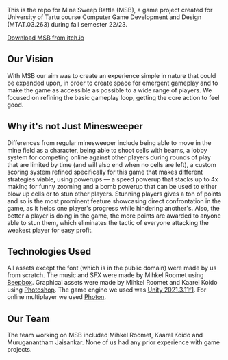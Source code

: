 This is the repo for Mine Sweep Battle (MSB), a game project created for University of Tartu course Computer Game Development and Design (MTAT.03.263) during fall semester 22/23.

[Download MSB from itch.io](https://mihkelroomet.itch.io/mine-sweep-battle)

## Our Vision

With MSB our aim was to create an experience simple in nature that could be expanded upon, in order to create space for emergent gameplay and to make the game as accessible as possible to a wide range of players. We focused on refining the basic gameplay loop, getting the core action to feel good.

## Why it's not Just Minesweeper

Differences from regular minesweeper include being able to move in the mine field as a character, being able to shoot cells with beams, a lobby system for competing online against other players during rounds of play that are limited by time (and will also end when no cells are left), a custom scoring system refined specifically for this game that makes different strategies viable, using powerups — a speed powerup that stacks up to 4x making for funny zooming and a bomb powerup that can be used to either blow up cells or to stun other players. Stunning players gives a ton of points and so is the most prominent feature showcasing direct confrontation in the game, as it helps one player's progress while hindering another's. Also, the better a player is doing in the game, the more points are awarded to anyone able to stun them, which eliminates the tactic of everyone attacking the weakest player for easy profit.

## Technologies Used

All assets except the font (which is in the public domain) were made by us from scratch. The music and SFX were made by Mihkel Roomet using [Beepbox](https://www.beepbox.co/). Graphical assets were made by Mihkel Roomet and Kaarel Koido using [Photoshop](https://www.adobe.com/products/photoshop.html). The game engine we used was [Unity 2021.3.11f1](https://unity.com/releases/editor/whats-new/2021.3.11). For online multiplayer we used [Photon](https://www.photonengine.com/).

## Our Team

The team working on MSB included Mihkel Roomet, Kaarel Koido and Muruganantham Jaisankar. None of us had any prior experience with game projects.
